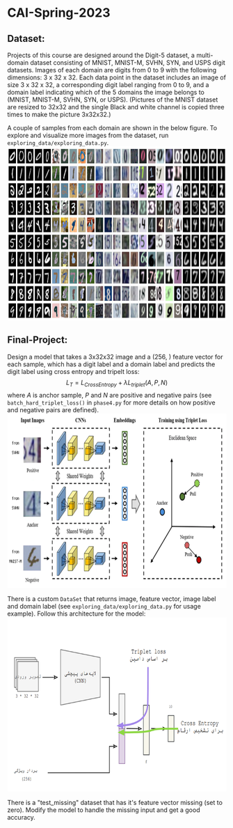 # CAI-Spring-2023

## Dataset:
Projects of this course are designed around the Digit-5 dataset, a multi-domain dataset consisting of MNIST, MNIST-M, SVHN, SYN, and USPS digit datasets. Images of each domain are digits from 0 to 9 with the following dimensions: 3 x 32 x 32. Each data point in the dataset includes an image of size 3 x 32 x 32, a corresponding digit label ranging from 0 to 9, and a domain label indicating which of the 5 domains the image belongs to (MNIST, MNIST-M, SVHN, SYN, or USPS). 
(Pictures of the MNIST dataset are resized to 32x32 and the single Black and white channel is copied three times to make the picture 3x32x32.)

A couple of samples from each domain are shown in the below figure. To explore and visualize more images from the dataset, run `exploring_data/exploring_data.py`.
<img src="https://github.com/hamedrq7/CAI-Spring-2023/blob/main/exploring_data/all_domains.jpg" alt="all_domains" width="auto" height="400">



## Final-Project:
Design a model that takes a 3x32x32 image and a (256, ) feature vector for each sample, which has a digit label and a domain label and predicts the digit label using cross entropy and tripelt loss:
$$L_{T} = L_{Cross Entropy} + \lambda L_{triplet}(A, P, N)$$
where $A$ is anchor sample, $P$ and $N$ are positive and negative pairs (see `batch_hard_triplet_loss()` in `phase4.py` for more details on how positive and negative pairs are defined).
<img src="https://github.com/hamedrq7/CAI-Spring-2023/blob/main/Final-Project%3A%20Triplet%20Loss%20and%20fusion/media/triplet_info.png" width="auto" height="400">

There is a custom `DataSet` that returns image, feature vector, image label and domain label (see `exploring_data/exploring_data.py` for usage example). Follow this architecture for the model:
<img src="https://github.com/hamedrq7/CAI-Spring-2023/blob/main/Final-Project%3A%20Triplet%20Loss%20and%20fusion/media/arch.png" alt="all_domains" width="auto" height="400">

There is a "test_missing" dataset that has it's feature vector missing (set to zero). Modify the model to handle the missing input and get a good accuracy.  

